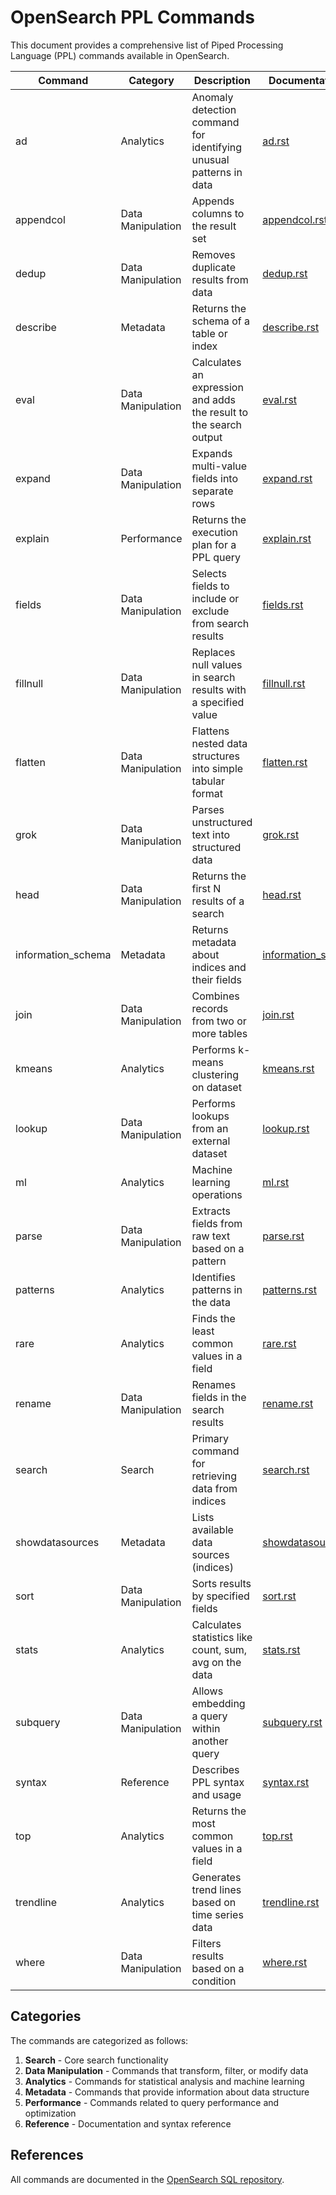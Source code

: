 # OpenSearch PPL Commands

This document provides a comprehensive list of Piped Processing Language (PPL) commands available in OpenSearch.

| Command | Category | Description | Documentation Link |
|---------|----------|-------------|-------------------|
| ad | Analytics | Anomaly detection command for identifying unusual patterns in data | [ad.rst](https://github.com/opensearch-project/sql/tree/main/docs/user/ppl/cmd/ad.rst) |
| appendcol | Data Manipulation | Appends columns to the result set | [appendcol.rst](https://github.com/opensearch-project/sql/tree/main/docs/user/ppl/cmd/appendcol.rst) |
| dedup | Data Manipulation | Removes duplicate results from data | [dedup.rst](https://github.com/opensearch-project/sql/tree/main/docs/user/ppl/cmd/dedup.rst) |
| describe | Metadata | Returns the schema of a table or index | [describe.rst](https://github.com/opensearch-project/sql/tree/main/docs/user/ppl/cmd/describe.rst) |
| eval | Data Manipulation | Calculates an expression and adds the result to the search output | [eval.rst](https://github.com/opensearch-project/sql/tree/main/docs/user/ppl/cmd/eval.rst) |
| expand | Data Manipulation | Expands multi-value fields into separate rows | [expand.rst](https://github.com/opensearch-project/sql/tree/main/docs/user/ppl/cmd/expand.rst) |
| explain | Performance | Returns the execution plan for a PPL query | [explain.rst](https://github.com/opensearch-project/sql/tree/main/docs/user/ppl/cmd/explain.rst) |
| fields | Data Manipulation | Selects fields to include or exclude from search results | [fields.rst](https://github.com/opensearch-project/sql/tree/main/docs/user/ppl/cmd/fields.rst) |
| fillnull | Data Manipulation | Replaces null values in search results with a specified value | [fillnull.rst](https://github.com/opensearch-project/sql/tree/main/docs/user/ppl/cmd/fillnull.rst) |
| flatten | Data Manipulation | Flattens nested data structures into simple tabular format | [flatten.rst](https://github.com/opensearch-project/sql/tree/main/docs/user/ppl/cmd/flatten.rst) |
| grok | Data Manipulation | Parses unstructured text into structured data | [grok.rst](https://github.com/opensearch-project/sql/tree/main/docs/user/ppl/cmd/grok.rst) |
| head | Data Manipulation | Returns the first N results of a search | [head.rst](https://github.com/opensearch-project/sql/tree/main/docs/user/ppl/cmd/head.rst) |
| information_schema | Metadata | Returns metadata about indices and their fields | [information_schema.rst](https://github.com/opensearch-project/sql/tree/main/docs/user/ppl/cmd/information_schema.rst) |
| join | Data Manipulation | Combines records from two or more tables | [join.rst](https://github.com/opensearch-project/sql/tree/main/docs/user/ppl/cmd/join.rst) |
| kmeans | Analytics | Performs k-means clustering on dataset | [kmeans.rst](https://github.com/opensearch-project/sql/tree/main/docs/user/ppl/cmd/kmeans.rst) |
| lookup | Data Manipulation | Performs lookups from an external dataset | [lookup.rst](https://github.com/opensearch-project/sql/tree/main/docs/user/ppl/cmd/lookup.rst) |
| ml | Analytics | Machine learning operations | [ml.rst](https://github.com/opensearch-project/sql/tree/main/docs/user/ppl/cmd/ml.rst) |
| parse | Data Manipulation | Extracts fields from raw text based on a pattern | [parse.rst](https://github.com/opensearch-project/sql/tree/main/docs/user/ppl/cmd/parse.rst) |
| patterns | Analytics | Identifies patterns in the data | [patterns.rst](https://github.com/opensearch-project/sql/tree/main/docs/user/ppl/cmd/patterns.rst) |
| rare | Analytics | Finds the least common values in a field | [rare.rst](https://github.com/opensearch-project/sql/tree/main/docs/user/ppl/cmd/rare.rst) |
| rename | Data Manipulation | Renames fields in the search results | [rename.rst](https://github.com/opensearch-project/sql/tree/main/docs/user/ppl/cmd/rename.rst) |
| search | Search | Primary command for retrieving data from indices | [search.rst](https://github.com/opensearch-project/sql/tree/main/docs/user/ppl/cmd/search.rst) |
| showdatasources | Metadata | Lists available data sources (indices) | [showdatasources.rst](https://github.com/opensearch-project/sql/tree/main/docs/user/ppl/cmd/showdatasources.rst) |
| sort | Data Manipulation | Sorts results by specified fields | [sort.rst](https://github.com/opensearch-project/sql/tree/main/docs/user/ppl/cmd/sort.rst) |
| stats | Analytics | Calculates statistics like count, sum, avg on the data | [stats.rst](https://github.com/opensearch-project/sql/tree/main/docs/user/ppl/cmd/stats.rst) |
| subquery | Data Manipulation | Allows embedding a query within another query | [subquery.rst](https://github.com/opensearch-project/sql/tree/main/docs/user/ppl/cmd/subquery.rst) |
| syntax | Reference | Describes PPL syntax and usage | [syntax.rst](https://github.com/opensearch-project/sql/tree/main/docs/user/ppl/cmd/syntax.rst) |
| top | Analytics | Returns the most common values in a field | [top.rst](https://github.com/opensearch-project/sql/tree/main/docs/user/ppl/cmd/top.rst) |
| trendline | Analytics | Generates trend lines based on time series data | [trendline.rst](https://github.com/opensearch-project/sql/tree/main/docs/user/ppl/cmd/trendline.rst) |
| where | Data Manipulation | Filters results based on a condition | [where.rst](https://github.com/opensearch-project/sql/tree/main/docs/user/ppl/cmd/where.rst) |

## Categories

The commands are categorized as follows:

1. **Search** - Core search functionality
2. **Data Manipulation** - Commands that transform, filter, or modify data
3. **Analytics** - Commands for statistical analysis and machine learning
4. **Metadata** - Commands that provide information about data structure
5. **Performance** - Commands related to query performance and optimization
6. **Reference** - Documentation and syntax reference

## References

All commands are documented in the [OpenSearch SQL repository](https://github.com/opensearch-project/sql/tree/main/docs/user/ppl/cmd).
